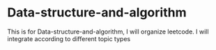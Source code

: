 # Data-structure-and-algorithm
This is for Data-structure-and-algorithm, I will organize leetcode.
I will integrate according to different topic types
